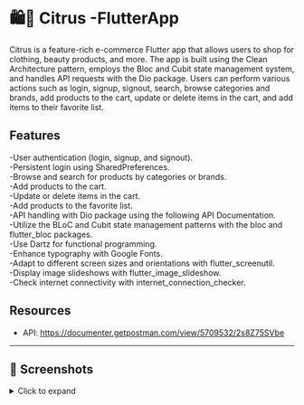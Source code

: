 # 🛍️🍋 Citrus  -FlutterApp

Citrus is a feature-rich e-commerce Flutter app that allows users to shop for clothing, beauty products, and more. The app is built using the Clean Architecture pattern, employs the Bloc and Cubit state management system, and handles API requests with the Dio package.
Users can perform various actions such as login, signup, signout, search, browse categories and brands, add products to the cart, update or delete items in the cart, and add items to their favorite list.

##  Features

-User authentication (login, signup, and signout).  
-Persistent login using SharedPreferences.  
-Browse and search for products by categories or brands.    
-Add products to the cart.  
-Update or delete items in the cart.  
-Add products to the favorite list.  
-API handling with Dio package using the following API Documentation.  
-Utilize the BLoC and Cubit state management patterns with the bloc and flutter_bloc packages.  
-Use Dartz for functional programming.  
-Enhance typography with Google Fonts.  
-Adapt to different screen sizes and orientations with flutter_screenutil.  
-Display image slideshows with flutter_image_slideshow.  
-Check internet connectivity with internet_connection_checker.  

##  Resources

- API: https://documenter.getpostman.com/view/5709532/2s8Z75SVbe




---


## 📸 Screenshots

<details>
<summary>Click to expand</summary>

### signup Screen
<img src="screens/signup.jpg"  width="210" height="450">

### Login Screen
<img src="screens/login.jpg"  width="210" height="450">

### Home Screen
<img src="screens/home.jpg"  width="210" height="450">

### products Screen
<img src="screens/prod1.jpg"  width="210" height="450">
<img src="screens/prod2.jpg"  width="210" height="450">

### Product Details Screen
 <img src="screens/details.jpg"  width="210" height="450">

### cart Screen
<img src="screens/cart.jpg"  width="210" height="450">

### profile Screen
<img src="screens/profile.jpg"  width="210" height="450">




</details>




